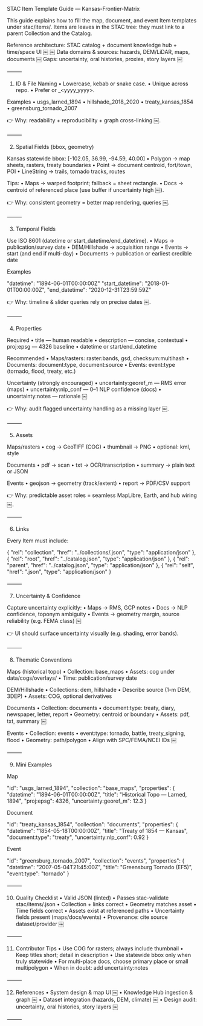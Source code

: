 STAC Item Template Guide — Kansas-Frontier-Matrix

This guide explains how to fill the map, document, and event Item templates under stac/items/.
Items are leaves in the STAC tree: they must link to a parent Collection and the Catalog.

Reference architecture: STAC catalog + document knowledge hub + time/space UI ￼ ￼
Data domains & sources: hazards, DEM/LiDAR, maps, documents ￼
Gaps: uncertainty, oral histories, proxies, story layers ￼

⸻

1) ID & File Naming
	•	Lowercase, kebab or snake case.
	•	Unique across repo.
	•	Prefer <theme>_<place>_<yyyy> or <theme>_<yyyy_yyyy>.

Examples
	•	usgs_larned_1894
	•	hillshade_2018_2020
	•	treaty_kansas_1854
	•	greensburg_tornado_2007

👉 Why: readability + reproducibility + graph cross-linking ￼.

⸻

2) Spatial Fields (bbox, geometry)

Kansas statewide bbox:
[-102.05, 36.99, -94.59, 40.00]
	•	Polygon → map sheets, rasters, treaty boundaries
	•	Point → document centroid, fort/town, POI
	•	LineString → trails, tornado tracks, routes

Tips:
	•	Maps → warped footprint; fallback = sheet rectangle.
	•	Docs → centroid of referenced place (use buffer if uncertainty high ￼).

👉 Why: consistent geometry = better map rendering, queries ￼.

⸻

3) Temporal Fields

Use ISO 8601 (datetime or start_datetime/end_datetime).
	•	Maps → publication/survey date
	•	DEM/Hillshade → acquisition range
	•	Events → start (and end if multi-day)
	•	Documents → publication or earliest credible date

Examples

"datetime": "1894-06-01T00:00:00Z"
"start_datetime": "2018-01-01T00:00:00Z",
"end_datetime": "2020-12-31T23:59:59Z"

👉 Why: timeline & slider queries rely on precise dates ￼.

⸻

4) Properties

Required
	•	title — human readable
	•	description — concise, contextual
	•	proj:epsg — 4326 baseline
	•	datetime or start/end_datetime

Recommended
	•	Maps/rasters: raster:bands, gsd, checksum:multihash
	•	Documents: document:type, document:source
	•	Events: event:type (tornado, flood, treaty, etc.)

Uncertainty (strongly encouraged)
	•	uncertainty:georef_m — RMS error (maps)
	•	uncertainty:nlp_conf — 0–1 NLP confidence (docs)
	•	uncertainty:notes — rationale ￼

👉 Why: audit flagged uncertainty handling as a missing layer ￼.

⸻

5) Assets

Maps/rasters
	•	cog → GeoTIFF (COG)
	•	thumbnail → PNG
	•	optional: kml, style

Documents
	•	pdf → scan
	•	txt → OCR/transcription
	•	summary → plain text or JSON

Events
	•	geojson → geometry (track/extent)
	•	report → PDF/CSV support

👉 Why: predictable asset roles = seamless MapLibre, Earth, and hub wiring ￼.

⸻

6) Links

Every Item must include:

{ "rel": "collection", "href": "../collections/<collection>.json", "type": "application/json" },
{ "rel": "root", "href": "../catalog.json", "type": "application/json" },
{ "rel": "parent", "href": "../catalog.json", "type": "application/json" },
{ "rel": "self", "href": "<this-file>.json", "type": "application/json" }


⸻

7) Uncertainty & Confidence

Capture uncertainty explicitly:
	•	Maps → RMS, GCP notes
	•	Docs → NLP confidence, toponym ambiguity
	•	Events → geometry margin, source reliability (e.g. FEMA class) ￼

👉 UI should surface uncertainty visually (e.g. shading, error bands).

⸻

8) Thematic Conventions

Maps (historical topo)
	•	Collection: base_maps
	•	Assets: cog under data/cogs/overlays/
	•	Time: publication/survey date

DEM/Hillshade
	•	Collections: dem, hillshade
	•	Describe source (1-m DEM, 3DEP)
	•	Assets: COG, optional derivatives

Documents
	•	Collection: documents
	•	document:type: treaty, diary, newspaper, letter, report
	•	Geometry: centroid or boundary
	•	Assets: pdf, txt, summary ￼

Events
	•	Collection: events
	•	event:type: tornado, battle, treaty_signing, flood
	•	Geometry: path/polygon
	•	Align with SPC/FEMA/NCEI IDs ￼

⸻

9) Mini Examples

Map

"id": "usgs_larned_1894",
"collection": "base_maps",
"properties": {
  "datetime": "1894-06-01T00:00:00Z",
  "title": "Historical Topo — Larned, 1894",
  "proj:epsg": 4326,
  "uncertainty:georef_m": 12.3
}

Document

"id": "treaty_kansas_1854",
"collection": "documents",
"properties": {
  "datetime": "1854-05-18T00:00:00Z",
  "title": "Treaty of 1854 — Kansas",
  "document:type": "treaty",
  "uncertainty:nlp_conf": 0.92
}

Event

"id": "greensburg_tornado_2007",
"collection": "events",
"properties": {
  "datetime": "2007-05-04T21:45:00Z",
  "title": "Greensburg Tornado (EF5)",
  "event:type": "tornado"
}


⸻

10) Quality Checklist
	•	Valid JSON (linted)
	•	Passes stac-validate stac/items/<item>.json
	•	Collection + links correct
	•	Geometry matches asset
	•	Time fields correct
	•	Assets exist at referenced paths
	•	Uncertainty fields present (maps/docs/events)
	•	Provenance: cite source dataset/provider ￼

⸻

11) Contributor Tips
	•	Use COG for rasters; always include thumbnail
	•	Keep titles short; detail in description
	•	Use statewide bbox only when truly statewide
	•	For multi-place docs, choose primary place or small multipolygon
	•	When in doubt: add uncertainty:notes

⸻

12) References
	•	System design & map UI ￼
	•	Knowledge Hub ingestion & graph ￼
	•	Dataset integration (hazards, DEM, climate) ￼
	•	Design audit: uncertainty, oral histories, story layers ￼

⸻
